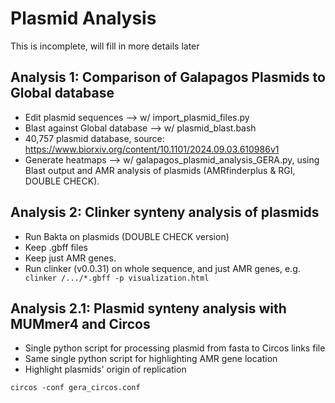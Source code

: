 # Plasmid Analysis

This is incomplete, will fill in more details later

## Analysis 1: Comparison of Galapagos Plasmids to Global database

- Edit plasmid sequences --> w/ import_plasmid_files.py
- Blast against Global database --> w/ plasmid_blast.bash 
- 40,757 plasmid database, source: https://www.biorxiv.org/content/10.1101/2024.09.03.610986v1
- Generate heatmaps --> w/ galapagos_plasmid_analysis_GERA.py, using Blast output and AMR analysis of plasmids (AMRfinderplus & RGI, DOUBLE CHECK).

## Analysis 2: Clinker synteny analysis of plasmids

- Run Bakta on plasmids (DOUBLE CHECK version)
- Keep .gbff files
- Keep just AMR genes. 
- Run clinker (v0.0.31) on whole sequence, and just AMR genes, e.g. ```  clinker /.../*.gbff -p visualization.html ```


## Analysis 2.1: Plasmid synteny analysis with MUMmer4 and Circos
- Single python script for processing plasmid from fasta to Circos links file
- Same single python script for highlighting AMR gene location
- Highlight plasmids' origin of replication
```
circos -conf gera_circos.conf
```